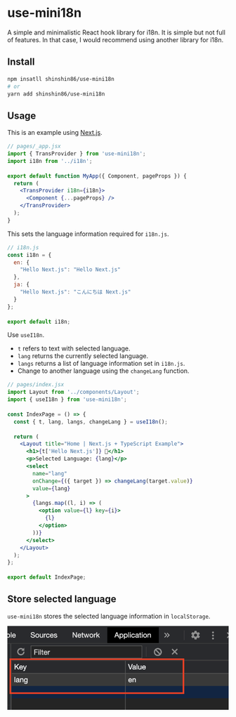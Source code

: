 # use-mini18n

A simple and minimalistic React hook library for i18n.
It is simple but not full of features.
In that case, I would recommend using another library for i18n.



## Install

```bash
npm insatll shinshin86/use-mini18n
# or
yarn add shinshin86/use-mini18n
```



## Usage

This is an example using [Next.js](https://github.com/vercel/next.js/).

```jsx
// pages/_app.jsx
import { TransProvider } from 'use-mini18n';
import i18n from '../i18n';

export default function MyApp({ Component, pageProps }) {
  return (
    <TransProvider i18n={i18n}>
      <Component {...pageProps} />
    </TransProvider>
  );
}
```



This sets the language information required for `i18n.js`.

```js
// i18n.js
const i18n = {
  en: {
    "Hello Next.js": "Hello Next.js"
  },
  ja: {
    "Hello Next.js": "こんにちは Next.js"
  }
};
  
export default i18n;
```



Use `useI18n`.

* `t` refers to text with selected language.
* `lang` returns the currently selected language.
* `langs` returns a list of language information set in `i18n.js`.
* Change to another language using the `changeLang` function.

```jsx
// pages/index.jsx
import Layout from '../components/Layout';
import { useI18n } from 'use-mini18n';

const IndexPage = () => {
  const { t, lang, langs, changeLang } = useI18n();

  return (
    <Layout title="Home | Next.js + TypeScript Example">
      <h1>{t['Hello Next.js']} 👋</h1>
      <p>Selected Language: {lang}</p>
      <select
        name="lang"
        onChange={({ target }) => changeLang(target.value)}
        value={lang}
      >
        {langs.map((l, i) => (
          <option value={l} key={i}>
            {l}
          </option>
        ))}
      </select>
    </Layout>
  );
};

export default IndexPage;

```



## Store selected language

`use-mini18n` stores the selected language information in `localStorage`.

![Screen shot of about of store selected language](./images/store-selected-language.png)